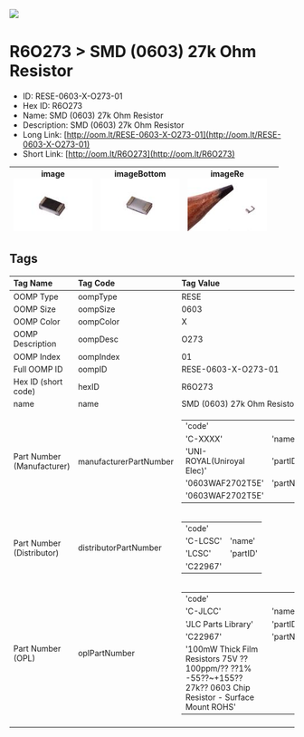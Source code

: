 


  
![][im]
# R6O273 > SMD (0603) 27k Ohm Resistor

- ID: RESE-0603-X-O273-01
- Hex ID: R6O273
- Name: SMD (0603) 27k Ohm Resistor
- Description: SMD (0603) 27k Ohm Resistor
- Long Link: [http://oom.lt/RESE-0603-X-O273-01](http://oom.lt/RESE-0603-X-O273-01)
- Short Link: [http://oom.lt/R6O273](http://oom.lt/R6O273)
  

|image<br>[![](https://raw.githubusercontent.com/oomlout/oomlout_OOMP_parts_V2/main/RESE/0603/X/O273/01/image_140.jpg)](https://github.com/oomlout/oomlout_OOMP_parts_V2/tree/main/RESE/0603/X/O273/01/image.jpg)|imageBottom<br>[![](https://raw.githubusercontent.com/oomlout/oomlout_OOMP_parts_V2/main/RESE/0603/X/O273/01/image_BOTTOM_140.jpg)](https://github.com/oomlout/oomlout_OOMP_parts_V2/tree/main/RESE/0603/X/O273/01/image_BOTTOM.jpg)|imageRe<br>[![](https://raw.githubusercontent.com/oomlout/oomlout_OOMP_parts_V2/main/RESE/0603/X/O273/01/image_RE_140.jpg)](https://github.com/oomlout/oomlout_OOMP_parts_V2/tree/main/RESE/0603/X/O273/01/image_RE.jpg)||
| :---: | :---: | :---: | :---: |

## Tags
  

|Tag Name|Tag Code|Tag Value|
| :--- | :--- | :--- |
|OOMP Type|oompType|RESE|
|OOMP Size|oompSize|0603|
|OOMP Color|oompColor|X|
|OOMP Description|oompDesc|O273|
|OOMP Index|oompIndex|01|
|Full OOMP ID|oompID|RESE-0603-X-O273-01|
|Hex ID (short code)|hexID|R6O273|
|name|name|SMD (0603) 27k Ohm Resistor|
|Part Number (Manufacturer)|manufacturerPartNumber|<table><tr><td>'code'</td></tr><tr><td> 'C-XXXX'</td><td> 'name'</td></tr><tr><td> 'UNI-ROYAL(Uniroyal Elec)'</td><td> 'partID'</td></tr><tr><td> '0603WAF2702T5E'</td><td> 'partName'</td></tr><tr><td> '0603WAF2702T5E'</td></tr></table>|
|Part Number (Distributor)|distributorPartNumber|<table><tr><td>'code'</td></tr><tr><td> 'C-LCSC'</td><td> 'name'</td></tr><tr><td> 'LCSC'</td><td> 'partID'</td></tr><tr><td> 'C22967'</td></tr></table>|
|Part Number (OPL)|oplPartNumber|<table><tr><td>'code'</td></tr><tr><td> 'C-JLCC'</td><td> 'name'</td></tr><tr><td> 'JLC Parts Library'</td><td> 'partID'</td></tr><tr><td> 'C22967'</td><td> 'partName'</td></tr><tr><td> '100mW Thick Film Resistors 75V ??100ppm/?? ??1% -55??~+155?? 27k?? 0603  Chip Resistor - Surface Mount ROHS'</td></tr></table>|
||||



[im]: RESE/0603/X/O273/01/image_450.jpg
